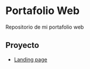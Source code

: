 # Portafolio Web

Repositorio de mi portafolio web

## Proyecto

- [Landing page](https://eduardelarosa.github.io/PortafolioWeb/Portafolio2.0/)
